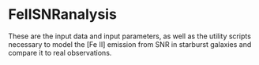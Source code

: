 FeIISNRanalysis
===============

These are the input data and input parameters, as well as the utility scripts necessary to model the [Fe II] emission from SNR in starburst galaxies and compare it to real observations.